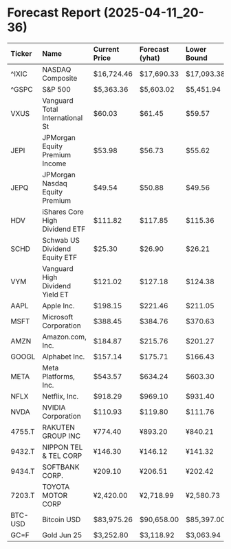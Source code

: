 # Forecast Report (2025-04-11_20-36)

| Ticker   | Name                            | Current Price   | Forecast (yhat)   | Lower Bound   | Upper Bound   | Alert   |
|:---------|:--------------------------------|:----------------|:------------------|:--------------|:--------------|:--------|
| ^IXIC    | NASDAQ Composite                | $16,724.46      | $17,690.33        | $17,093.38    | $18,237.11    | BUY     |
| ^GSPC    | S&P 500                         | $5,363.36       | $5,603.02         | $5,451.94     | $5,741.53     | BUY     |
| VXUS     | Vanguard Total International St | $60.03          | $61.45            | $59.57        | $63.12        | HOLD    |
| JEPI     | JPMorgan Equity Premium Income  | $53.98          | $56.73            | $55.62        | $57.90        | BUY     |
| JEPQ     | JPMorgan Nasdaq Equity Premium  | $49.54          | $50.88            | $49.56        | $52.16        | BUY     |
| HDV      | iShares Core High Dividend ETF  | $111.82         | $117.85           | $115.36       | $120.23       | BUY     |
| SCHD     | Schwab US Dividend Equity ETF   | $25.30          | $26.90            | $26.21        | $27.63        | BUY     |
| VYM      | Vanguard High Dividend Yield ET | $121.02         | $127.18           | $124.38       | $130.03       | BUY     |
| AAPL     | Apple Inc.                      | $198.15         | $221.46           | $211.05       | $232.05       | BUY     |
| MSFT     | Microsoft Corporation           | $388.45         | $384.76           | $370.63       | $398.58       | HOLD    |
| AMZN     | Amazon.com, Inc.                | $184.87         | $215.76           | $201.27       | $230.65       | BUY     |
| GOOGL    | Alphabet Inc.                   | $157.14         | $175.71           | $166.43       | $185.38       | BUY     |
| META     | Meta Platforms, Inc.            | $543.57         | $634.24           | $603.30       | $666.60       | BUY     |
| NFLX     | Netflix, Inc.                   | $918.29         | $969.10           | $931.40       | $1,007.55     | BUY     |
| NVDA     | NVIDIA Corporation              | $110.93         | $119.80           | $111.76       | $127.95       | BUY     |
| 4755.T   | RAKUTEN GROUP INC               | ¥774.40         | ¥893.20           | ¥840.21       | ¥942.22       | BUY     |
| 9432.T   | NIPPON TEL & TEL CORP           | ¥146.30         | ¥146.12           | ¥141.32       | ¥150.76       | HOLD    |
| 9434.T   | SOFTBANK CORP.                  | ¥209.10         | ¥206.51           | ¥202.42       | ¥210.53       | HOLD    |
| 7203.T   | TOYOTA MOTOR CORP               | ¥2,420.00       | ¥2,718.99         | ¥2,580.73     | ¥2,858.32     | BUY     |
| BTC-USD  | Bitcoin USD                     | $83,975.26      | $90,658.00        | $85,397.00    | $95,788.52    | BUY     |
| GC=F     | Gold Jun 25                     | $3,252.80       | $3,118.92         | $3,063.94     | $3,175.75     | SELL    |